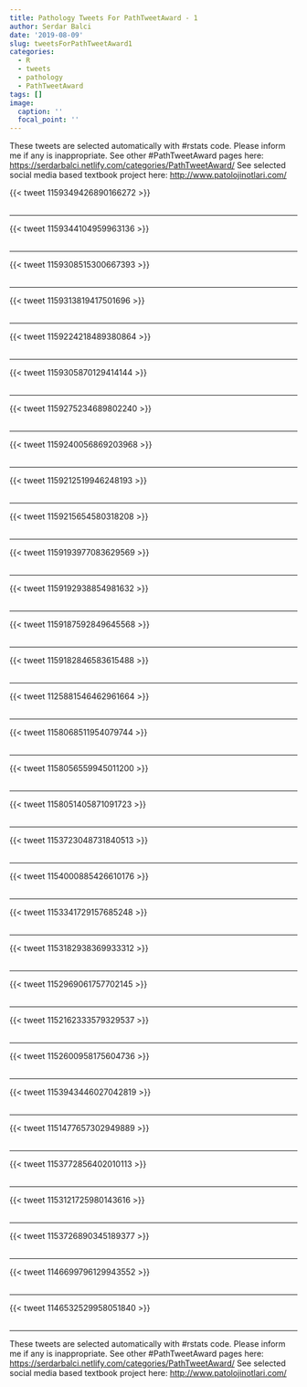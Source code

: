 ```yaml
---
title: Pathology Tweets For PathTweetAward - 1
author: Serdar Balci
date: '2019-08-09'
slug: tweetsForPathTweetAward1
categories:
  - R
  - tweets
  - pathology
  - PathTweetAward
tags: []
image:
  caption: ''
  focal_point: ''
---
```



These tweets are selected automatically with #rstats code. Please inform me if any is inappropriate.
See other #PathTweetAward pages here: https://serdarbalci.netlify.com/categories/PathTweetAward/ 
See selected social media based textbook project here: http://www.patolojinotlari.com/

{{< tweet 1159349426890166272 >}}
<br>
<br>
<hr>
{{< tweet 1159344104959963136 >}}
<br>
<br>
<hr>
{{< tweet 1159308515300667393 >}}
<br>
<br>
<hr>
{{< tweet 1159313819417501696 >}}
<br>
<br>
<hr>
{{< tweet 1159224218489380864 >}}
<br>
<br>
<hr>
{{< tweet 1159305870129414144 >}}
<br>
<br>
<hr>
{{< tweet 1159275234689802240 >}}
<br>
<br>
<hr>
{{< tweet 1159240056869203968 >}}
<br>
<br>
<hr>
{{< tweet 1159212519946248193 >}}
<br>
<br>
<hr>
{{< tweet 1159215654580318208 >}}
<br>
<br>
<hr>
{{< tweet 1159193977083629569 >}}
<br>
<br>
<hr>
{{< tweet 1159192938854981632 >}}
<br>
<br>
<hr>
{{< tweet 1159187592849645568 >}}
<br>
<br>
<hr>
{{< tweet 1159182846583615488 >}}
<br>
<br>
<hr>
{{< tweet 1125881546462961664 >}}
<br>
<br>
<hr>
{{< tweet 1158068511954079744 >}}
<br>
<br>
<hr>
{{< tweet 1158056559945011200 >}}
<br>
<br>
<hr>
{{< tweet 1158051405871091723 >}}
<br>
<br>
<hr>
{{< tweet 1153723048731840513 >}}
<br>
<br>
<hr>
{{< tweet 1154000885426610176 >}}
<br>
<br>
<hr>
{{< tweet 1153341729157685248 >}}
<br>
<br>
<hr>
{{< tweet 1153182938369933312 >}}
<br>
<br>
<hr>
{{< tweet 1152969061757702145 >}}
<br>
<br>
<hr>
{{< tweet 1152162333579329537 >}}
<br>
<br>
<hr>
{{< tweet 1152600958175604736 >}}
<br>
<br>
<hr>
{{< tweet 1153943446027042819 >}}
<br>
<br>
<hr>
{{< tweet 1151477657302949889 >}}
<br>
<br>
<hr>
{{< tweet 1153772856402010113 >}}
<br>
<br>
<hr>
{{< tweet 1153121725980143616 >}}
<br>
<br>
<hr>
{{< tweet 1153726890345189377 >}}
<br>
<br>
<hr>
{{< tweet 1146699796129943552 >}}
<br>
<br>
<hr>
{{< tweet 1146532529958051840 >}}
<br>
<br>
<hr>


These tweets are selected automatically with #rstats code. Please inform me if any is inappropriate.
See other #PathTweetAward pages here: https://serdarbalci.netlify.com/categories/PathTweetAward/ 
See selected social media based textbook project here: http://www.patolojinotlari.com/
